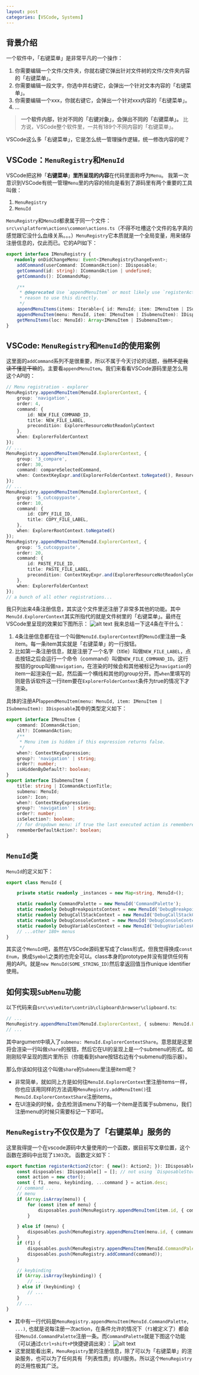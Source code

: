 ```yaml
---
layout: post
categories: [VSCode, Systems]
---
```



## 背景介绍
一个软件中，「右键菜单」是非常平凡的一个操作：
1. 你需要编辑一个文件/文件夹，你就右键它弹出针对文件树的文件/文件夹内容的「右键菜单」。
2. 你需要编辑一段文字，你选中并右键它，会弹出一个针对文本内容的「右键菜单」。
3. 你需要编辑一个xxx，你就右键它，会弹出一个针对xxx内容的「右键菜单」。
4. ...

> **一个软件内部，针对不同的「右键对象」，会弹出不同的「右键菜单」。** 比方说，VSCode整个软件里，一共有189个不同内容的「右键菜单」。

VSCode这么多「右键菜单」，它是怎么统一管理操作逻辑，统一修改内容的呢？

## VSCode：`MenuRegistry`和`MenuId`

VSCode把这种「**右键菜单**」**里所呈现的内容**在代码里面称呼为`Menu`。
我第一次意识到VSCode有统一管理`Menu`里的内容的倾向是看到了源码里有两个重要的工具叫做：
1. `MenuRegistry`
2. `MenuId`

`MenuRegistry`和`MenuId`都隶属于同一个文件：`src\vs\platform\actions\common\actions.ts`（不得不吐槽这个文件的名字真的感觉跟它没什么血缘关系。。。）`MenuRegistry`它本质就是一个全局变量，用来储存注册信息的，仅此而已。它的API如下：
```ts
export interface IMenuRegistry {
   readonly onDidChangeMenu: Event<IMenuRegistryChangeEvent>;
    addCommand(userCommand: ICommandAction): IDisposable;
    getCommand(id: string): ICommandAction | undefined;
    getCommands(): ICommandsMap;

    /**
     * @deprecated Use `appendMenuItem` or most likely use `registerAction2` instead. There should be no strong
     * reason to use this directly.
     */
    appendMenuItems(items: Iterable<{ id: MenuId; item: IMenuItem | ISubmenuItem; }>): IDisposable;
    appendMenuItem(menu: MenuId, item: IMenuItem | ISubmenuItem): IDisposable;
    getMenuItems(loc: MenuId): Array<IMenuItem | ISubmenuItem>;
}
```
## VSCode: `MenuRegistry`和`MenuId`的使用案例
这里面的`addCommand`系列不是很重要，所以不属于今天讨论的话题，~~当然不是我读不懂是干嘛~~的。主要看`appendMenuItem`。我们来看看VSCode源码里是怎么用这个API的：
```ts
// Menu registration - explorer
MenuRegistry.appendMenuItem(MenuId.ExplorerContext, {
    group: 'navigation',
    order: 4,
    command: {
        id: NEW_FILE_COMMAND_ID,
        title: NEW_FILE_LABEL,
        precondition: ExplorerResourceNotReadonlyContext
    },
    when: ExplorerFolderContext
});
// ...
MenuRegistry.appendMenuItem(MenuId.ExplorerContext, {
    group: '3_compare',
    order: 30,
    command: compareSelectedCommand,
    when: ContextKeyExpr.and(ExplorerFolderContext.toNegated(), ResourceContextKey.HasResource, WorkbenchListDoubleSelection)
});
// ...
MenuRegistry.appendMenuItem(MenuId.ExplorerContext, {
    group: '5_cutcopypaste',
    order: 10,
    command: {
        id: COPY_FILE_ID,
        title: COPY_FILE_LABEL,
    },
    when: ExplorerRootContext.toNegated()
});
MenuRegistry.appendMenuItem(MenuId.ExplorerContext, {
    group: '5_cutcopypaste',
    order: 20,
    command: {
        id: PASTE_FILE_ID,
        title: PASTE_FILE_LABEL,
        precondition: ContextKeyExpr.and(ExplorerResourceNotReadonlyContext, FileCopiedContext)
    },
    when: ExplorerFolderContext
});
// a bunch of all other registrations...
```
我只列出来4条注册信息，其实这个文件里还注册了非常多其他的功能。其中`MenuId.ExplorerContext`其实所指代的就是文件树里的「右键菜单」。最终在VSCode里呈现的效果如下图所示：
![alt text](/assets/vscode-analysis/menu/menu1.png)
我来总结一下这4条在干什么：
1. 4条注册信息都在往一个叫做`MenuId.ExplorerContext`的`MenuId`里注册一条item。每一条item其实就是「右键菜单」的一行按钮。
2. 比如第一条注册信息，就是注册了一个名字（title）叫做`NEW_FILE_LABEL`，点击按钮之后会运行一个命令（command）叫做`NEW_FILE_COMMAND_ID`。这行按钮的group叫做`navigation`，在渲染的时候会和其他被标记为`navigation`的item一起渲染在一起，然后画一个横线和其他的group分开。而`when`里填写的则是告诉软件这一行item要在`ExplorerFolderContext`条件为true的情况下才渲染。

具体的注册API`appendMenuItem(menu: MenuId, item: IMenuItem | ISubmenuItem): IDisposable`其中的类型定义如下：
```ts
export interface IMenuItem {
    command: ICommandAction;
    alt?: ICommandAction;
    /**
     * Menu item is hidden if this expression returns false.
     */
    when?: ContextKeyExpression;
    group?: 'navigation' | string;
    order?: number;
    isHiddenByDefault?: boolean;
}
export interface ISubmenuItem {
    title: string | ICommandActionTitle;
    submenu: MenuId;
    icon?: Icon;
    when?: ContextKeyExpression;
    group?: 'navigation' | string;
    order?: number;
    isSelection?: boolean;
    // for dropdown menu: if true the last executed action is remembered as the default action
    rememberDefaultAction?: boolean;
}
```
## `MenuId`类
`MenuId`的定义如下：
```ts
export class MenuId {

    private static readonly _instances = new Map<string, MenuId>();

    static readonly CommandPalette = new MenuId('CommandPalette');
    static readonly DebugBreakpointsContext = new MenuId('DebugBreakpointsContext');
    static readonly DebugCallStackContext = new MenuId('DebugCallStackContext');
    static readonly DebugConsoleContext = new MenuId('DebugConsoleContext');
    static readonly DebugVariablesContext = new MenuId('DebugVariablesContext');
    // ...other 180+ menus
}
```
其实这个`MenuId`吧，虽然在VSCode源码里写成了class形式，但我觉得换成`const Enum`，换成`Symbol`之类的也完全可以。class本身的prototype并没有提供任何有用的API。就是`new MenuId(SOME_STRING_ID)`然后拿返回值当作unique identifier使用。

## 如何实现`SubMenu`功能
以下代码来自`src\vs\editor\contrib\clipboard\browser\clipboard.ts`:
```ts
// ...
MenuRegistry.appendMenuItem(MenuId.ExplorerContext, { submenu: MenuId.ExplorerContextShare, title: nls.localize2('share', "Share"), group: '11_share', order: -1 });
// ...
```
其中argument中填入了`submenu: MenuId.ExplorerContextShare`。意思就是这里将会渲染一行叫做`share`的按钮，然后它在UI的呈现上是一个submenu的形式。如刚刚较早呈现的图片里所示（你能看到share按钮右边有个submenu的指示器）。

那么你该如何往这个叫做`share`的`Submenu`里注册item呢？
* 非常简单，就如同上方是如何往`MenuId.ExplorerContext`里注册items一样，你也应该用同样的方法调用`MenuRegistry.addMenuItem()`往`MenuId.ExplorerContextShare`注册items。
* 在UI渲染的时候，会去检测该menu下的每一个item是否属于submenu，我们注册menu的时候只需要标记一下即可。

## `MenuRegistry`不仅仅是为了「右键菜单」服务的

这里我得提一个在vscode源码中大量使用的一个函数，据目前写文章位置，这个函数在源码中出现了`1303`次。
函数定义如下：
```ts
export function registerAction2(ctor: { new(): Action2; }): IDisposable {
    const disposables: IDisposable[] = []; // not using `DisposableStore` to reduce startup perf cost
    const action = new ctor();
    const { f1, menu, keybinding, ...command } = action.desc;
    // command ...
    // menu
    if (Array.isArray(menu)) {
        for (const item of menu) {
            disposables.push(MenuRegistry.appendMenuItem(item.id, { command: { ...command, precondition: item.precondition === null ? undefined : command.precondition }, ...item }));
        }

    } else if (menu) {
        disposables.push(MenuRegistry.appendMenuItem(menu.id, { command: { ...command, precondition: menu.precondition === null ? undefined : command.precondition }, ...menu }));
    }
    if (f1) {
        disposables.push(MenuRegistry.appendMenuItem(MenuId.CommandPalette, { command, when: command.precondition }));
        disposables.push(MenuRegistry.addCommand(command));
    }

    // keybinding
    if (Array.isArray(keybinding)) {
        // ...
    } else if (keybinding) {
        // ...
    }
    // ...
}
```
* 其中有一行代码是`MenuRegistry.appendMenuItem(MenuId.CommandPalette, ...)`, 也就是说每注册一次action，在条件允许的情况下（`f1`被定义了）都会往`MenuId.CommandPalette`注册一条。而`CommandPalette`就是下图这个功能（可以通过`ctrl+shift+P`快捷键调出来）：
![alt text](/assets/vscode-analysis/menu/menu2.png)
* 这里就能看出来，`MenuRegistry`里的注册信息，除了可以为「右键菜单」的渲染服务，也可以为了任何具有「列表性质」的UI服务。所以这个`MenuRegistry`的泛用性极其广泛。